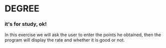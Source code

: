 # DEGREE
<h3>it's for study, ok!</h3>
In this exercise we will ask the user to enter the points he obtained, then the program will display the rate and whether it is good or not.
